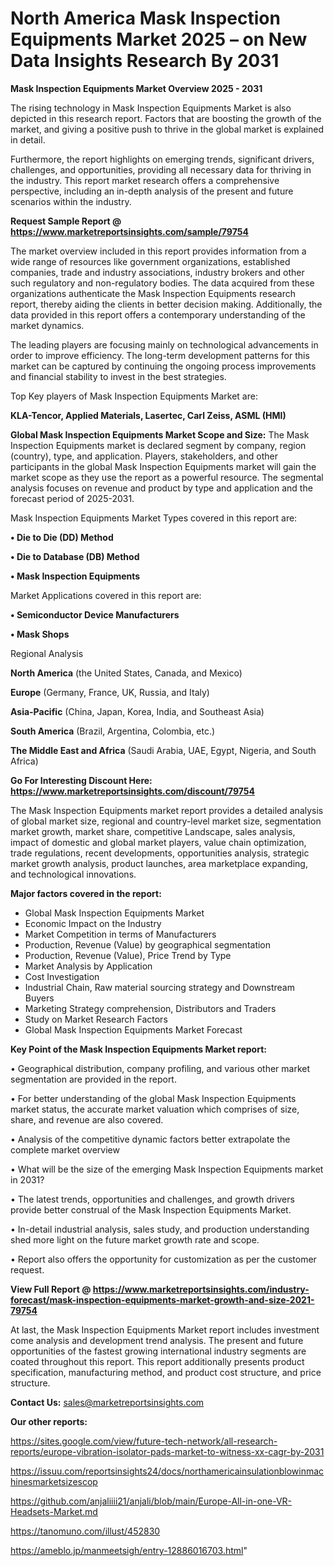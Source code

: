 # North America Mask Inspection Equipments Market 2025 – on New Data Insights Research By 2031

<Strong> Mask Inspection Equipments Market Overview 2025 - 2031</strong>

The rising technology in Mask Inspection Equipments Market is also depicted in this research report. Factors that are boosting the growth of the market, and giving a positive push to thrive in the global market is explained in detail.

Furthermore, the report highlights on emerging trends, significant drivers, challenges, and opportunities, providing all necessary data for thriving in the industry. This report market research offers a comprehensive perspective, including an in-depth analysis of the present and future scenarios within the industry.

<strong>Request Sample Report @ <a href=https://www.marketreportsinsights.com/sample/79754>https://www.marketreportsinsights.com/sample/79754</a></strong>

The market overview included in this report provides information from a wide range of resources like government organizations, established companies, trade and industry associations, industry brokers and other such regulatory and non-regulatory bodies. The data acquired from these organizations authenticate the Mask Inspection Equipments research report, thereby aiding the clients in better decision making. Additionally, the data provided in this report offers a contemporary understanding of the market dynamics.

The leading players are focusing mainly on technological advancements in order to improve efficiency. The long-term development patterns for this market can be captured by continuing the ongoing process improvements and financial stability to invest in the best strategies.

Top Key players of Mask Inspection Equipments Market are:

<strong>KLA-Tencor, Applied Materials, Lasertec, Carl Zeiss, ASML (HMI)</strong>

<strong><b>Global Mask Inspection Equipments Market Scope and Size:</b></strong>
The Mask Inspection Equipments market is declared segment by company, region (country), type, and application. Players, stakeholders, and other participants in the global Mask Inspection Equipments market will gain the market scope as they use the report as a powerful resource. The segmental analysis focuses on revenue and product by type and application and the forecast period of 2025-2031.

Mask Inspection Equipments Market Types covered in this report are:

<strong>• Die to Die (DD) Method

• Die to Database (DB) Method

• Mask Inspection Equipments</strong>

Market Applications covered in this report are:

<strong>• Semiconductor Device Manufacturers

• Mask Shops</strong> 

Regional Analysis

<strong>North America</strong> (the United States, Canada, and Mexico)

<strong>Europe</strong> (Germany, France, UK, Russia, and Italy)

<strong>Asia-Pacific</strong> (China, Japan, Korea, India, and Southeast Asia)

<strong>South America</strong> (Brazil, Argentina, Colombia, etc.)

<strong>The Middle East and Africa</strong> (Saudi Arabia, UAE, Egypt, Nigeria, and South Africa)

<strong>Go For Interesting Discount Here: <a href=https://www.marketreportsinsights.com/discount/79754>https://www.marketreportsinsights.com/discount/79754</a></strong>

The Mask Inspection Equipments market report provides a detailed analysis of global market size, regional and country-level market size, segmentation market growth, market share, competitive Landscape, sales analysis, impact of domestic and global market players, value chain optimization, trade regulations, recent developments, opportunities analysis, strategic market growth analysis, product launches, area marketplace expanding, and technological innovations.

<strong><b>Major factors covered in the report:</b></strong>
<ul>
  <li>Global Mask Inspection Equipments Market </li>
  <li>Economic Impact on the Industry</li>
  <li>Market Competition in terms of Manufacturers</li>
  <li>Production, Revenue (Value) by geographical segmentation</li>
  <li>Production, Revenue (Value), Price Trend by Type</li>
  <li>Market Analysis by Application</li>
  <li>Cost Investigation</li>
  <li>Industrial Chain, Raw material sourcing strategy and Downstream Buyers</li>
  <li>Marketing Strategy comprehension, Distributors and Traders</li>
  <li>Study on Market Research Factors</li>
  <li>Global Mask Inspection Equipments Market Forecast</li>
</ul>

<strong><b>Key Point of the Mask Inspection Equipments Market report:</b></strong>

• Geographical distribution, company profiling, and various other market segmentation are provided in the report.

• For better understanding of the global Mask Inspection Equipments market status, the accurate market valuation which comprises of size, share, and revenue are also covered.

• Analysis of the competitive dynamic factors better extrapolate the complete market overview

• What will be the size of the emerging Mask Inspection Equipments market in 2031?

• The latest trends, opportunities and challenges, and growth drivers provide better construal of the Mask Inspection Equipments Market.

• In-detail industrial analysis, sales study, and production understanding shed more light on the future market growth rate and scope.

• Report also offers the opportunity for customization as per the customer request.

<strong><b>View Full Report @ <a href=https://www.marketreportsinsights.com/industry-forecast/mask-inspection-equipments-market-growth-and-size-2021-79754>https://www.marketreportsinsights.com/industry-forecast/mask-inspection-equipments-market-growth-and-size-2021-79754</a></b></strong>


At last, the Mask Inspection Equipments Market report includes investment come analysis and development trend analysis. The present and future opportunities of the fastest growing international industry segments are coated throughout this report. This report additionally presents product specification, manufacturing method, and product cost structure, and price structure.

<strong>Contact Us:</strong>
sales@marketreportsinsights.com

<strong>Our other reports:</strong>

<a href=https://sites.google.com/view/future-tech-network/all-research-reports/europe-vibration-isolator-pads-market-to-witness-xx-cagr-by-2031>https://sites.google.com/view/future-tech-network/all-research-reports/europe-vibration-isolator-pads-market-to-witness-xx-cagr-by-2031</a>

<a href=https://issuu.com/reportsinsights24/docs/northamericainsulationblowinmachinesmarketsizescop>https://issuu.com/reportsinsights24/docs/northamericainsulationblowinmachinesmarketsizescop</a>

<a href=https://github.com/anjaliiii21/anjali/blob/main/Europe-All-in-one-VR-Headsets-Market.md>https://github.com/anjaliiii21/anjali/blob/main/Europe-All-in-one-VR-Headsets-Market.md</a>

<a href=https://tanomuno.com/illust/452830>https://tanomuno.com/illust/452830</a>

<a href=https://ameblo.jp/manmeetsigh/entry-12886016703.html>https://ameblo.jp/manmeetsigh/entry-12886016703.html</a>"
